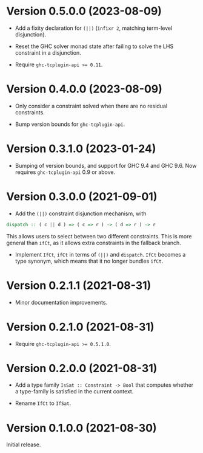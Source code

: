 
# Version 0.5.0.0 (2023-08-09)

- Add a fixity declaration for `(||)` (`infixr 2`, matching term-level disjunction).

- Reset the GHC solver monad state after failing to solve the LHS constraint in
  a disjunction.

- Require `ghc-tcplugin-api >= 0.11`.

# Version 0.4.0.0 (2023-08-09)

- Only consider a constraint solved when there are no residual constraints.

- Bump version bounds for `ghc-tcplugin-api`.

# Version 0.3.1.0 (2023-01-24)

- Bumping of version bounds, and support for GHC 9.4 and GHC 9.6.
  Now requires `ghc-tcplugin-api` 0.9 or above.

# Version 0.3.0.0 (2021-09-01)

- Add the `(||)` constraint disjunction mechanism, with

```haskell
dispatch :: ( c || d ) => ( c => r ) -> ( d => r ) -> r
```

This allows users to select between two different constraints.
This is more general than `ifCt`, as it allows extra constraints
in the fallback branch.

- Implement `IfCt`, `ifCt` in terms of `(||)` and `dispatch`.
  `IfCt` becomes a type synonym, which means that it no longer
  bundles `ifCt`.

# Version 0.2.1.1 (2021-08-31)

- Minor documentation improvements.

# Version 0.2.1.0 (2021-08-31)

- Require `ghc-tcplugin-api >= 0.5.1.0`.

# Version 0.2.0.0 (2021-08-31)

- Add a type family `IsSat :: Constraint -> Bool`
  that computes whether a type-family is satisfied in
  the current context.

- Rename `IfCt` to `IfSat`.

# Version 0.1.0.0 (2021-08-30)

Initial release.
